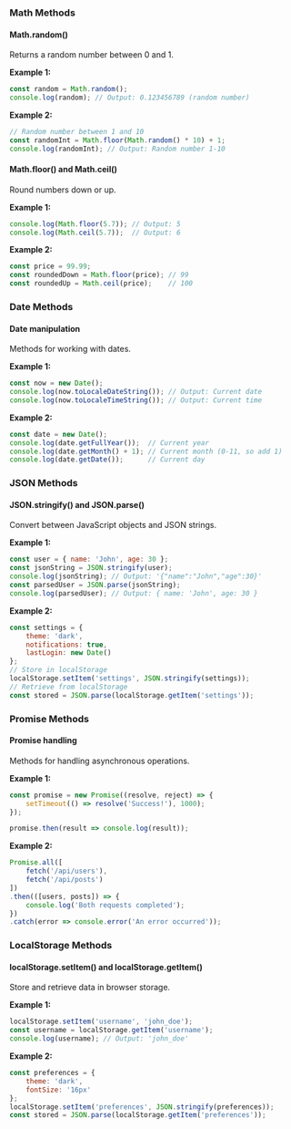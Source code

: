 ### Math Methods

#### Math.random()
Returns a random number between 0 and 1.

**Example 1:**
```javascript
const random = Math.random();
console.log(random); // Output: 0.123456789 (random number)
```

**Example 2:**
```javascript
// Random number between 1 and 10
const randomInt = Math.floor(Math.random() * 10) + 1;
console.log(randomInt); // Output: Random number 1-10
```

#### Math.floor() and Math.ceil()
Round numbers down or up.

**Example 1:**
```javascript
console.log(Math.floor(5.7)); // Output: 5
console.log(Math.ceil(5.7));  // Output: 6
```

**Example 2:**
```javascript
const price = 99.99;
const roundedDown = Math.floor(price); // 99
const roundedUp = Math.ceil(price);    // 100
```

### Date Methods

#### Date manipulation
Methods for working with dates.

**Example 1:**
```javascript
const now = new Date();
console.log(now.toLocaleDateString()); // Output: Current date
console.log(now.toLocaleTimeString()); // Output: Current time
```

**Example 2:**
```javascript
const date = new Date();
console.log(date.getFullYear());  // Current year
console.log(date.getMonth() + 1); // Current month (0-11, so add 1)
console.log(date.getDate());      // Current day
```

### JSON Methods

#### JSON.stringify() and JSON.parse()
Convert between JavaScript objects and JSON strings.

**Example 1:**
```javascript
const user = { name: 'John', age: 30 };
const jsonString = JSON.stringify(user);
console.log(jsonString); // Output: '{"name":"John","age":30}'
const parsedUser = JSON.parse(jsonString);
console.log(parsedUser); // Output: { name: 'John', age: 30 }
```

**Example 2:**
```javascript
const settings = {
    theme: 'dark',
    notifications: true,
    lastLogin: new Date()
};
// Store in localStorage
localStorage.setItem('settings', JSON.stringify(settings));
// Retrieve from localStorage
const stored = JSON.parse(localStorage.getItem('settings'));
```

### Promise Methods

#### Promise handling
Methods for handling asynchronous operations.

**Example 1:**
```javascript
const promise = new Promise((resolve, reject) => {
    setTimeout(() => resolve('Success!'), 1000);
});

promise.then(result => console.log(result));
```

**Example 2:**
```javascript
Promise.all([
    fetch('/api/users'),
    fetch('/api/posts')
])
.then(([users, posts]) => {
    console.log('Both requests completed');
})
.catch(error => console.error('An error occurred'));
```

### LocalStorage Methods

#### localStorage.setItem() and localStorage.getItem()
Store and retrieve data in browser storage.

**Example 1:**
```javascript
localStorage.setItem('username', 'john_doe');
const username = localStorage.getItem('username');
console.log(username); // Output: 'john_doe'
```

**Example 2:**
```javascript
const preferences = {
    theme: 'dark',
    fontSize: '16px'
};
localStorage.setItem('preferences', JSON.stringify(preferences));
const stored = JSON.parse(localStorage.getItem('preferences'));
```